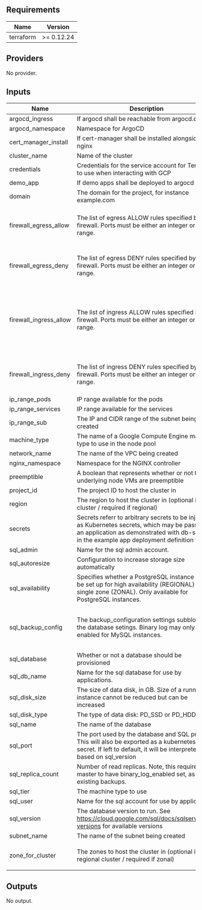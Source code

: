 ## Requirements

| Name | Version |
|------|---------|
| terraform | >= 0.12.24 |

## Providers

No provider.

## Inputs

| Name | Description | Type | Default | Required |
|------|-------------|------|---------|:--------:|
| argocd\_ingress | If argocd shall be reachable from argocd.domain | `bool` | `true` | no |
| argocd\_namespace | Namespace for ArgoCD | `string` | `"argocd"` | no |
| cert\_manager\_install | If cert-manager shall be installed alongside nginx | `bool` | `true` | no |
| cluster\_name | Name of the cluster | `string` | `"tf-gke-cluster-default"` | no |
| credentials | Credentials for the service account for Terraform to use when interacting with GCP | `string` | n/a | yes |
| demo\_app | If demo apps shall be deployed to argocd | `bool` | `true` | no |
| domain | The domain for the project, for instance example.com | `string` | `"example.com"` | no |
| firewall\_egress\_allow | The list of egress ALLOW rules specified by the firewall. Ports must be either an integer or a range. | <pre>list(object({<br>    protocol = string<br>    ports    = list(string)<br>  }))</pre> | `[]` | no |
| firewall\_egress\_deny | The list of egress DENY rules specified by the firewall. Ports must be either an integer or a range. | <pre>list(object({<br>    protocol = string<br>    ports    = list(string)<br>  }))</pre> | `[]` | no |
| firewall\_ingress\_allow | The list of ingress ALLOW rules specified by the firewall. Ports must be either an integer or a range. | <pre>list(object({<br>    protocol = string<br>    ports    = list(string)<br>  }))</pre> | <pre>[<br>  {<br>    "ports": [<br>      "80",<br>      "443"<br>    ],<br>    "protocol": "tcp"<br>  }<br>]</pre> | no |
| firewall\_ingress\_deny | The list of ingress DENY rules specified by the firewall. Ports must be either an integer or a range. | <pre>list(object({<br>    protocol = string<br>    ports    = list(string)<br>  }))</pre> | `[]` | no |
| ip\_range\_pods | IP range available for the pods | `string` | `"192.168.0.0/18"` | no |
| ip\_range\_services | IP range available for the services | `string` | `"192.168.64.0/18"` | no |
| ip\_range\_sub | The IP and CIDR range of the subnet being created | `string` | `"10.0.0.0/17"` | no |
| machine\_type | The name of a Google Compute Engine machine type to use in the node pool | `string` | `"n1-standard-1"` | no |
| network\_name | The name of the VPC being created | `string` | `"vpc-network"` | no |
| nginx\_namespace | Namespace for the NGINX controller | `string` | `"nginx"` | no |
| preemptible | A boolean that represents whether or not the underlying node VMs are preemptible | `bool` | `false` | no |
| project\_id | The project ID to host the cluster in | `string` | n/a | yes |
| region | The region to host the cluster in (optional if zonal cluster / required if regional) | `string` | `"europe-west1"` | no |
| secrets | Secrets referr to arbitrary secrets to be injected as Kubernetes secrets, which may be passed to an application as demonstrated with db-secrets in the example app deployment definition yaml | `map(string)` | `{}` | no |
| sql\_admin | Name for the sql admin account. | `string` | `"admin"` | no |
| sql\_autoresize | Configuration to increase storage size automatically | `bool` | `true` | no |
| sql\_availability | Specifies whether a PostgreSQL instance should be set up for high availability (REGIONAL) or single zone (ZONAL). Only available for PostgreSQL instances. | `string` | `"ZONAL"` | no |
| sql\_backup\_config | The backup\_configuration settings subblock for the database setings. Binary log may only be enabled for MySQL instances. | <pre>object({<br>    binary_log_enabled = bool<br>    enabled            = bool<br>    start_time         = string<br>  })</pre> | <pre>{<br>  "binary_log_enabled": null,<br>  "enabled": false,<br>  "start_time": null<br>}</pre> | no |
| sql\_database | Whether or not a database should be provisioned | `bool` | `false` | no |
| sql\_db\_name | Name for the sql database for use by applications. | `string` | `"default_db_name"` | no |
| sql\_disk\_size | The size of data disk, in GB. Size of a running instance cannot be reduced but can be increased | `number` | `10` | no |
| sql\_disk\_type | The type of data disk: PD\_SSD or PD\_HDD | `string` | `"PD_SSD"` | no |
| sql\_name | The name of the database | `string` | `"terraform-db"` | no |
| sql\_port | The port used by the database and SQL proxy. This will also be exported as a kubernetes secret. If left to default, it will be interpreted based on sql\_version | `number` | `0` | no |
| sql\_replica\_count | Number of read replicas. Note, this requires the master to have binary\_log\_enabled set, as well as existing backups. | `number` | `0` | no |
| sql\_tier | The machine type to use | `string` | `"db-f1-micro"` | no |
| sql\_user | Name for the sql account for use by applications. | `string` | `"appuser"` | no |
| sql\_version | The database version to run. See https://cloud.google.com/sql/docs/sqlserver/db-versions for available versions | `string` | `"POSTGRES_11"` | no |
| subnet\_name | The name of the subnet being created | `string` | `"vpc-subnet"` | no |
| zone\_for\_cluster | The zones to host the cluster in (optional if regional cluster / required if zonal) | `list(string)` | <pre>[<br>  "europe-west1-b"<br>]</pre> | no |

## Outputs

No output.


